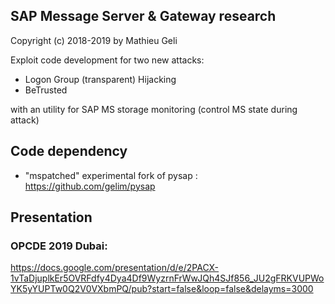SAP Message Server & Gateway research
-------------------------------------

Copyright (c) 2018-2019 by Mathieu Geli


Exploit code development for two new attacks:

- Logon Group (transparent) Hijacking
- BeTrusted

with an utility for SAP MS storage monitoring (control MS state during attack)

## Code dependency

- "mspatched" experimental fork of pysap : https://github.com/gelim/pysap

## Presentation

### OPCDE 2019 Dubai:

https://docs.google.com/presentation/d/e/2PACX-1vTaDjuplkEr5OVRFdfy4Dya4Df9WyzrnFrWwJQh4SJf856_JU2gFRKVUPWoYK5yYUPTw0Q2V0VXbmPQ/pub?start=false&loop=false&delayms=3000
